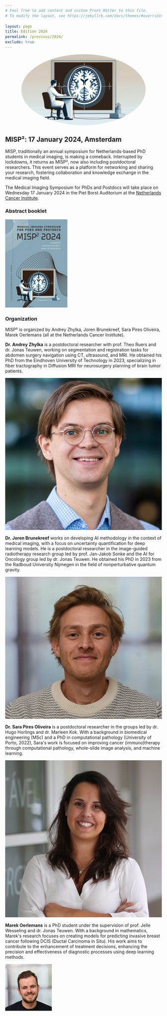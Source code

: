 ```yaml
---
# Feel free to add content and custom Front Matter to this file.
# To modify the layout, see https://jekyllrb.com/docs/themes/#overriding-theme-defaults

layout: page
title: Edition 2024
permalink: /previous/2024/
exclude: true
---
```


<div style="text-align: center; margin-bottom: 20px;">
    <img src="/assets/images/brain_doc.png" alt="Description of the image" style="width: 400px; border-radius: 50%;" />
</div>


## MISP²: 17 January 2024, Amsterdam

MISP, traditionally an annual symposium for Netherlands-based PhD students in medical imaging, is making a comeback. Interrupted by lockdowns, it returns as MISP², now also including postdoctoral researchers. This event serves as a platform for networking and sharing your research, fostering collaboration and knowledge exchange in the medical imaging field.

The Medical Imaging Symposium for PhDs and Postdocs will take place on Wednesday 17 January 2024 in the Piet Borst Auditorium at the [Netherlands Cancer Institute](https://www.nki.nl/).

### Abstract booklet

<div style="margin-bottom: 20px;">
    <a href="/assets/booklets/MISP2-booklet-2024.pdf">
        <img src="/assets/booklets/MISP2-booklet-2024.png" alt="MISP booklet" style="width: 200px;" />
    </a>
</div>

### Organization
MISP² is organized by Andrey Zhylka, Joren Brunekreef, Sara Pires Oliveira, Marek Oerlemans (all at the Netherlands Cancer Institute).


<div class="organizer">
    <div class="bio left">
        <p><b>Dr. Andrey Zhylka</b> is a postdoctoral researcher with prof. Theo Ruers and dr. Jonas Teuwen, working on segmentation and registration tasks for abdomen surgery navigation using CT, ultrasound, and MRI. He obtained his PhD from the Eindhoven University of Technology in 2023, specializing in fiber tractography in Diffusion MRI for neurosurgery planning of brain tumor patients.
</p>
    </div>
    <div class="image right">
        <img src="/assets/images/2024/andrey.jpg" alt="Andrey">
    </div>
</div>

<div class="organizer">
    <div class="bio right">
        <p><b>Dr. Joren Brunekreef</b> works on developing AI methodology in the context of medical imaging, with a focus on uncertainty quantification for deep learning models. He is a postdoctoral researcher in the image-guided radiotherapy research group led by prof. Jan-Jakob Sonke and the AI for Oncology group led by dr. Jonas Teuwen. He obtained his PhD in 2023 from the Radboud University Nijmegen in the field of nonperturbative quantum gravity.
</p>
    </div>
    <div class="image left">
        <img src="/assets/images/2024/joren.jpg" alt="Joren">
    </div>
</div>

<div class="organizer">
    <div class="bio left">
        <p><b>Dr. Sara Pires Oliveira</b> is a postdoctoral researcher in the groups led by dr. Hugo Horlings and dr. Marleen Kok. With a background in biomedical engineering (MSc) and a PhD in computational pathology (University of Porto, 2022), Sara's work is focused on improving cancer (immuno)therapy through computational pathology, whole-slide image analysis, and machine learning.
</p>
    </div>
    <div class="image right">
        <img src="/assets/images/2024/sara.jpg" alt="Sara">
    </div>
</div>

<div class="organizer">
    <div class="bio right">
        <p><b>Marek Oerlemans</b> is a PhD student under the supervision of prof. Jelle Wesseling and dr. Jonas Teuwen. With a background in mathematics, Marek's research focuses on creating models for predicting invasive breast cancer following DCIS (Ductal Carcinoma in Situ). His work aims to contribute to the enhancement of treatment decisions, enhancing the precision and effectiveness of diagnostic processes using deep learning methods.
</p>
    </div>
    <div class="image left">
        <img src="/assets/images/2024/marek.png" alt="Marek">
    </div>
</div>

<!--
### Registration
Please, fill the following [registration form][gform].\
\
The deadline for registration will be **December 31** at 23:59.\
We can only host a limited number of people, thus in case of high demand the priority will be given to those who have an intention to present their work.

In case you are willing to present, a submission of an __abstract of at most 250 words__ is requested. Depending on the number of submissions, we are planning to have both full presentations (8 minutes) and power-pitches (2 minutes). We will try to find a balance in topics as well as group representation as much as possible.


More information is soon to follow!


[nki]: https://www.nki.nl/
[gform]: https://forms.gle/tNMHwrKbQXJDgPby6
--!>
